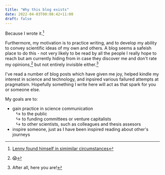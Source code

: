 ```yaml
---
title: "Why this blog exists"
date: 2022-04-03T00:08:42+11:00
draft: false
---
```


Because I wrote it.[^1]

Furthermore, my motivation is to practice writing, and to develop my ability to convey scientific ideas of my own and others. A blog seems a safeish place to do this - not very likely to be read by all the people I really hope to reach but am currently hiding from in case they discover me and don't rate my opinions,[^2] but not entirely invisible either.[^3] 

I've read a number of blog posts which have given me joy, helped kindle my interest in science and technology, and inpsired various failured attempts at pragmatism. Hopefully something I write here will act as that spark for you or someone else.

My goals are to:

* gain practice in science communication  
&ensp; ↪ to the public  
&ensp; ↪ to funding committees or venture capitalists  
&ensp; ↪ to other scientists, such as colleagues and thesis assesors
* inspire someone, just as I have been inspired reading about other's journeys

[^1]: [Lenny found himself in simimilar circumstances](https://en.wikipedia.org/wiki/Plato_and_a_Platypus_Walk_Into_a_Bar#Summary)
[^2]: 😱
[^3]: After all, here you are!